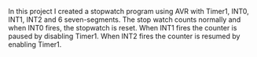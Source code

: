 In this project I created a stopwatch program using AVR with Timer1, INT0, INT1, INT2 and 6 seven-segments.
The stop watch counts normally and when INT0 fires, the stopwatch is reset.
When INT1 fires the counter is paused by disabling Timer1.
When INT2 fires the counter is resumed by enabling Timer1.
